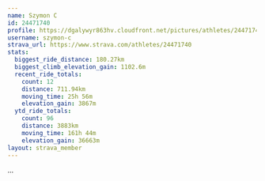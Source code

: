 ```yaml
---
name: Szymon C
id: 24471740
profile: https://dgalywyr863hv.cloudfront.net/pictures/athletes/24471740/7213253/3/large.jpg
username: szymon-c
strava_url: https://www.strava.com/athletes/24471740
stats:
  biggest_ride_distance: 180.27km
  biggest_climb_elevation_gain: 1102.6m
  recent_ride_totals:
    count: 12
    distance: 711.94km
    moving_time: 25h 56m
    elevation_gain: 3867m
  ytd_ride_totals:
    count: 96
    distance: 3883km
    moving_time: 161h 44m
    elevation_gain: 36663m
layout: strava_member
--- 
```

...
